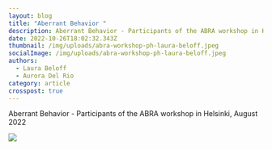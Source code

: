 ```yaml
---
layout: blog
title: "Aberrant Behavior "
description: Aberrant Behavior - Participants of the ABRA workshop in Helsinki, August 2022
date: 2022-10-26T18:02:32.343Z
thumbnail: /img/uploads/abra-workshop-ph-laura-beloff.jpeg
socialImage: /img/uploads/abra-workshop-ph-laura-beloff.jpeg
authors:
  - Laura Beloff
  - Aurora Del Rio
category: article
crosspost: true
---
```

Aberrant Behavior - Participants of the ABRA workshop in Helsinki, August 2022

![](/img/uploads/abra-workshop-ph-laura-beloff.jpeg)